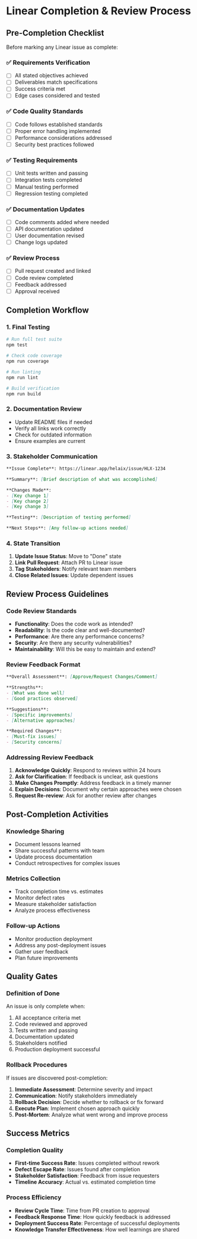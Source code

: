 # Linear Completion & Review Process

## Pre-Completion Checklist

Before marking any Linear issue as complete:

### ✅ Requirements Verification
- [ ] All stated objectives achieved
- [ ] Deliverables match specifications
- [ ] Success criteria met
- [ ] Edge cases considered and tested

### ✅ Code Quality Standards
- [ ] Code follows established standards
- [ ] Proper error handling implemented
- [ ] Performance considerations addressed
- [ ] Security best practices followed

### ✅ Testing Requirements
- [ ] Unit tests written and passing
- [ ] Integration tests completed
- [ ] Manual testing performed
- [ ] Regression testing completed

### ✅ Documentation Updates
- [ ] Code comments added where needed
- [ ] API documentation updated
- [ ] User documentation revised
- [ ] Change logs updated

### ✅ Review Process
- [ ] Pull request created and linked
- [ ] Code review completed
- [ ] Feedback addressed
- [ ] Approval received

## Completion Workflow

### 1. Final Testing
```bash
# Run full test suite
npm test

# Check code coverage
npm run coverage

# Run linting
npm run lint

# Build verification
npm run build
```

### 2. Documentation Review
- Update README files if needed
- Verify all links work correctly
- Check for outdated information
- Ensure examples are current

### 3. Stakeholder Communication
```markdown
**Issue Complete**: https://linear.app/helaix/issue/HLX-1234

**Summary**: [Brief description of what was accomplished]

**Changes Made**:
- [Key change 1]
- [Key change 2]
- [Key change 3]

**Testing**: [Description of testing performed]

**Next Steps**: [Any follow-up actions needed]
```

### 4. State Transition
1. **Update Issue Status**: Move to "Done" state
2. **Link Pull Request**: Attach PR to Linear issue
3. **Tag Stakeholders**: Notify relevant team members
4. **Close Related Issues**: Update dependent issues

## Review Process Guidelines

### Code Review Standards
- **Functionality**: Does the code work as intended?
- **Readability**: Is the code clear and well-documented?
- **Performance**: Are there any performance concerns?
- **Security**: Are there any security vulnerabilities?
- **Maintainability**: Will this be easy to maintain and extend?

### Review Feedback Format
```markdown
**Overall Assessment**: [Approve/Request Changes/Comment]

**Strengths**:
- [What was done well]
- [Good practices observed]

**Suggestions**:
- [Specific improvements]
- [Alternative approaches]

**Required Changes**:
- [Must-fix issues]
- [Security concerns]
```

### Addressing Review Feedback
1. **Acknowledge Quickly**: Respond to reviews within 24 hours
2. **Ask for Clarification**: If feedback is unclear, ask questions
3. **Make Changes Promptly**: Address feedback in a timely manner
4. **Explain Decisions**: Document why certain approaches were chosen
5. **Request Re-review**: Ask for another review after changes

## Post-Completion Activities

### Knowledge Sharing
- Document lessons learned
- Share successful patterns with team
- Update process documentation
- Conduct retrospectives for complex issues

### Metrics Collection
- Track completion time vs. estimates
- Monitor defect rates
- Measure stakeholder satisfaction
- Analyze process effectiveness

### Follow-up Actions
- Monitor production deployment
- Address any post-deployment issues
- Gather user feedback
- Plan future improvements

## Quality Gates

### Definition of Done
An issue is only complete when:
1. All acceptance criteria met
2. Code reviewed and approved
3. Tests written and passing
4. Documentation updated
5. Stakeholders notified
6. Production deployment successful

### Rollback Procedures
If issues are discovered post-completion:
1. **Immediate Assessment**: Determine severity and impact
2. **Communication**: Notify stakeholders immediately
3. **Rollback Decision**: Decide whether to rollback or fix forward
4. **Execute Plan**: Implement chosen approach quickly
5. **Post-Mortem**: Analyze what went wrong and improve process

## Success Metrics

### Completion Quality
- **First-time Success Rate**: Issues completed without rework
- **Defect Escape Rate**: Issues found after completion
- **Stakeholder Satisfaction**: Feedback from issue requesters
- **Timeline Accuracy**: Actual vs. estimated completion time

### Process Efficiency
- **Review Cycle Time**: Time from PR creation to approval
- **Feedback Response Time**: How quickly feedback is addressed
- **Deployment Success Rate**: Percentage of successful deployments
- **Knowledge Transfer Effectiveness**: How well learnings are shared

